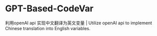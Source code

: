 # GPT-Based-CodeVar
利用openAI api 实现中文翻译为英文变量 | Utilize openAI api to implement Chinese translation into English variables.
